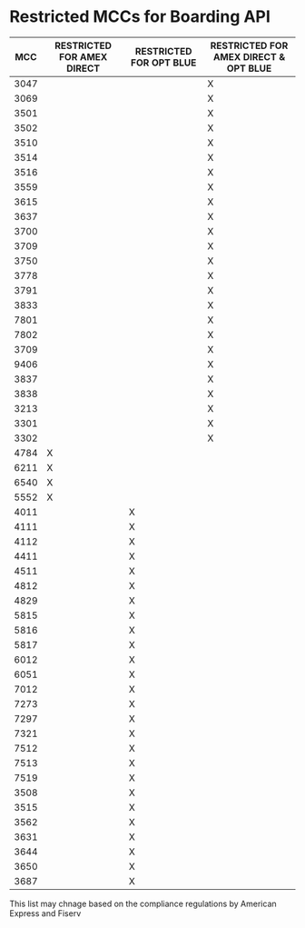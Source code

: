 #  Restricted MCCs for Boarding API 


| MCC  | RESTRICTED FOR AMEX DIRECT | RESTRICTED FOR OPT BLUE | RESTRICTED FOR AMEX DIRECT & OPT BLUE |
| ---- | -------------------------- | ----------------------- | ------------------------------------- |
| 3047 |                            |                         | X                                     |
| 3069 |                            |                         | X                                     |
| 3501 |                            |                         | X                                     |
| 3502 |                            |                         | X                                     |
| 3510 |                            |                         | X                                     |
| 3514 |                            |                         | X                                     |
| 3516 |                            |                         | X                                     |
| 3559 |                            |                         | X                                     |
| 3615 |                            |                         | X                                     |
| 3637 |                            |                         | X                                     |
| 3700 |                            |                         | X                                     |
| 3709 |                            |                         | X                                     |
| 3750 |                            |                         | X                                     |
| 3778 |                            |                         | X                                     |
| 3791 |                            |                         | X                                     |
| 3833 |                            |                         | X                                     |
| 7801 |                            |                         | X                                     |
| 7802 |                            |                         | X                                     |
| 3709 |                            |                         | X                                     |
| 9406 |                            |                         | X                                     |
| 3837 |                            |                         | X                                     |
| 3838 |                            |                         | X                                     |
| 3213 |                            |                         | X                                     |
| 3301 |                            |                         | X                                     |
| 3302 |                            |                         | X                                     |
| 4784 | X                          |                         |                                       |
| 6211 | X                          |                         |                                       |
| 6540 | X                          |                         |                                       |
| 5552 | X                          |                         |                                       |
| 4011 |                            | X                       |                                       |
| 4111 |                            | X                       |                                       |
| 4112 |                            | X                       |                                       |
| 4411 |                            | X                       |                                       |
| 4511 |                            | X                       |                                       |
| 4812 |                            | X                       |                                       |
| 4829 |                            | X                       |                                       |
| 5815 |                            | X                       |                                       |
| 5816 |                            | X                       |                                       |
| 5817 |                            | X                       |                                       |
| 6012 |                            | X                       |                                       |
| 6051 |                            | X                       |                                       |
| 7012 |                            | X                       |                                       |
| 7273 |                            | X                       |                                       |
| 7297 |                            | X                       |                                       |
| 7321 |                            | X                       |                                       |
| 7512 |                            | X                       |                                       |
| 7513 |                            | X                       |                                       |
| 7519 |                            | X                       |                                       |
| 3508 |                            | X                       |                                       |
| 3515 |                            | X                       |                                       |
| 3562 |                            | X                       |                                       |
| 3631 |                            | X                       |                                       |
| 3644 |                            | X                       |                                       |
| 3650 |                            | X                       |                                       |
| 3687 |                            | X                       |                                       |

This list may chnage based on the compliance regulations by American Express and Fiserv
